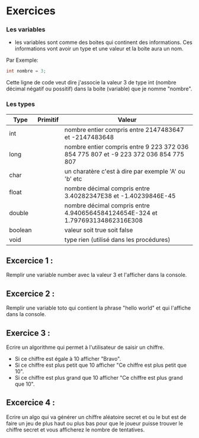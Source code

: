 # Exercices

### Les variables 

- les variables sont comme des boites qui continent des informations. Ces informations vont avoir un type et une valeur et la boite aura un nom.

Par Exemple: 

```java
int nombre = 3;
```

Cette ligne de code veut dire j'associe la valeur 3 de type int (nombre décimal négatif ou possitif) dans la boite (variable) que je nomme "nombre".
  
### Les types

| Type    | Primitif  |Valeur                                                                             |
|---------|-----------|------------------------------------------------------------------------------------|
| int     |           | nombre entier compris entre 2147483647 et -2147483648                              |
| long    |           | nombre entier compris entre 9 223 372 036 854 775 807 et -9 223 372 036 854 775 807|
| char    |           | un charatère c'est à dire par exemple 'A' ou 'b' etc                               |
| float   |           | nombre décimal compris entre 3.40282347E38 et -1.40239846E-45                      |
| double  |           | nombre décimal compris entre 4.9406564584124654E-324 et 1.797693134862316E308      |
| boolean |           | valeur soit true soit false                                                        |
| void    |           | type rien (utilisé dans les procédures)                                            |

## Excercice 1 : 
Remplir une variable number avec la valeur 3 et l'afficher dans la console.

## Excercice 2 :
Remplir une variable toto qui contient la phrase "hello world" et qui l'affiche dans la console.

## Exercice 3 : 
Ecrire un algorithme qui permet à l'utilisateur de saisir un chiffre.
 - Si ce chiffre est égale à 10 afficher "Bravo".
 - Si ce chiffre est plus petit que 10 afficher "Ce chiffre est plus petit que 10".
 - Si ce chiffre est plus grand que 10 afficher "Ce chiffre est plus grand que 10".
  
## Excercice 4 : 
Ecrire un algo qui va générer un chiffre aléatoire secret et ou le but est de faire un jeu de plus haut ou plus bas pour que le joueur puisse trouver le chiffre secret et vous afficherez le nombre de tentatives. 